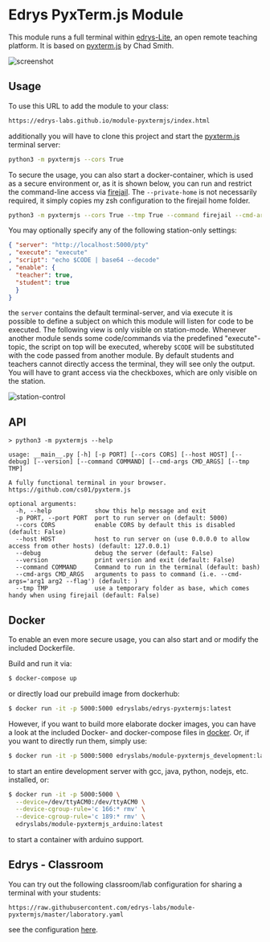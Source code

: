 # Edrys PyxTerm.js Module

This module runs a full terminal within [edrys-Lite](https://github.com/edrys-labs/edrys-Lite), an open remote teaching platform.
It is based on [pyxterm.js](https://github.com/cs01/pyxtermjs) by Chad Smith.

![screenshot](./pyxtermjs.gif)

## Usage

To use this URL to add the module to your class:

```bash
https://edrys-labs.github.io/module-pyxtermjs/index.html
```

additionally you will have to clone this project and start the [pyxterm.js](https://github.com/cs01/pyxtermjs) terminal server:

```bash
python3 -m pyxtermjs --cors True
```

To secure the usage, you can also start a docker-container, which is used as a secure environment or, as it is shown below, you can run and restrict the command-line access via [firejail](https://firejail.wordpress.com/documentation-2/basic-usage/).
The `--private-home` is not necessarily required, it simply copies my zsh configuration to the firejail home folder.

``` bash
python3 -m pyxtermjs --cors True --tmp True --command firejail --cmd-args='--noroot --private --quiet --cpu=1 --nice=19 --hostname=host --net=none --no3d --nosound --rlimit-cpu=1 --allow-debuggers --shell=/bin/zsh --private-home=/home/andre/.zshrc --private-home=/home/andre/.oh-my-zsh'
```

You may optionally specify any of the following station-only settings:

``` json
{ "server": "http://localhost:5000/pty"
, "execute": "execute"
, "script": "echo $CODE | base64 --decode"
, "enable": {
  "teacher": true,
  "student": true
  }
}
```

the `server` contains the default terminal-server, and via execute it is possible to define a subject on which this module will listen for code to be executed. The following view is only visible on station-mode.
Whenever another module sends some code/commands via the predefined "execute"-topic, the script on top will be executed, whereby `$CODE` will be substituted with the code passed from another module.
By default students and teachers cannot directly access the terminal, they will see only the output.
You will have to grant access via the checkboxes, which are only visible on the station.

![station-control](./pyxterm.png)


## API

```
> python3 -m pyxtermjs --help

usage: __main__.py [-h] [-p PORT] [--cors CORS] [--host HOST] [--debug] [--version] [--command COMMAND] [--cmd-args CMD_ARGS] [--tmp TMP]

A fully functional terminal in your browser. https://github.com/cs01/pyxterm.js

optional arguments:
  -h, --help            show this help message and exit
  -p PORT, --port PORT  port to run server on (default: 5000)
  --cors CORS           enable CORS by default this is disabled (default: False)
  --host HOST           host to run server on (use 0.0.0.0 to allow access from other hosts) (default: 127.0.0.1)
  --debug               debug the server (default: False)
  --version             print version and exit (default: False)
  --command COMMAND     Command to run in the terminal (default: bash)
  --cmd-args CMD_ARGS   arguments to pass to command (i.e. --cmd-args='arg1 arg2 --flag') (default: )
  --tmp TMP             use a temporary folder as base, which comes handy when using firejail (default: False)
```

## Docker

To enable an even more secure usage, you can also start and or modify the included Dockerfile.

Build and run it via:

``` bash
$ docker-compose up
```

or directly load our prebuild image from dockerhub:

``` bash
$ docker run -it -p 5000:5000 edryslabs/edrys-pyxtermjs:latest
```

However, if you want to build more elaborate docker images, you can have a look at the included Docker- and docker-compose files in [docker](./docker).
Or, if you want to directly run them, simply use:

``` bash
$ docker run -it -p 5000:5000 edryslabs/module-pyxtermjs_development:latest
```

to start an entire development server with gcc, java, python, nodejs, etc. installed, or:

``` bash
$ docker run -it -p 5000:5000 \
  --device=/dev/ttyACM0:/dev/ttyACM0 \
  --device-cgroup-rule='c 166:* rmv' \
  --device-cgroup-rule='c 189:* rmv' \
  edryslabs/module-pyxtermjs_arduino:latest
```

to start a container with arduino support.

## Edrys - Classroom

You can try out the following classroom/lab configuration for sharing a terminal with your students:

`https://raw.githubusercontent.com/edrys-labs/module-pyxtermjs/master/laboratory.yaml`

see the configuration [here](./laboratory.yaml).
